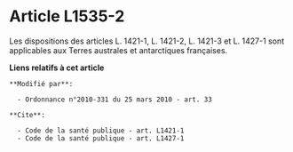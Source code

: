 # Article L1535-2

Les dispositions des articles L. 1421-1, L. 1421-2, L. 1421-3 et L. 1427-1 sont applicables aux Terres australes et
antarctiques françaises.

**Liens relatifs à cet article**

	**Modifié par**:

	  - Ordonnance n°2010-331 du 25 mars 2010 - art. 33

	**Cite**:

	  - Code de la santé publique - art. L1421-1
	  - Code de la santé publique - art. L1427-1
